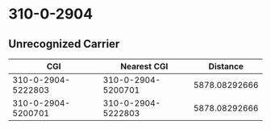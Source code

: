 # 310-0-2904
## Unrecognized Carrier


| CGI | Nearest CGI | Distance |
|-----|-------------|----------|
| 310-0-2904-5222803 | 310-0-2904-5200701 | 5878.08292666 |
| 310-0-2904-5200701 | 310-0-2904-5222803 | 5878.08292666 |
